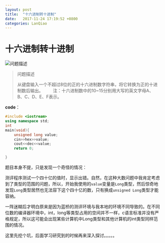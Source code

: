 ```yaml
---
layout: post
title:  "十六进制转十进制"
date:   2017-11-24 17:19:52 +0800
categories: LanQiao
---
```

# 十六进制转十进制




![问题描述](https://ws1.sinaimg.cn/large/006tKfTcgy1flt24b3b6vj30zu0d2dhu.jpg)


> 问题描述
>
> 从键盘输入一个不超过8位的正的十六进制数字符串，将它转换为正的十进制数后输出。
> 　　注：十六进制数中的10~15分别用大写的英文字母A、B、C、D、E、F表示。

**code**：

```c++
#include <iostream>
using namespace std;
int 
main(void){
	unsigned long value;
	cin>>hex>>value;
	cout<<dec<<value;
	return 0;

}
```

题目本身不提，只是发现一个奇怪的情况：

测评程序测试一个四十亿的值时，显示出错。自然，在这种大数问题中我肯定考虑到了类型的范围的问题，所以，开始我使用的`value`变量是`Long`类型，然后惊奇地发现`Long`类型居然也无法容下这个四十亿的数，只有换成`unsigned Long`类型才能容纳。

一阵迷糊后才明白原来是因为蓝桥的测评环境与我本地的环境不同导致的。在不同位数的编译器环境中，int，long等类型占用的空间并不一样，c语言标准并没有严格规定，所以这可能会出现某些计算机中Long类型和其他计算机的int类型同样范围的情况。

这里先挖个坑，后面学习研究到的时候再来深入探讨。。。。。